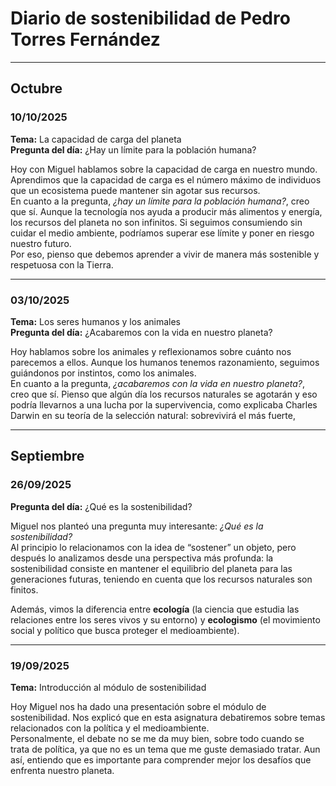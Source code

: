 # Diario de sostenibilidad de Pedro Torres Fernández

---

## Octubre

### 10/10/2025
**Tema:** La capacidad de carga del planeta  
**Pregunta del día:** ¿Hay un límite para la población humana?

Hoy con Miguel hablamos sobre la capacidad de carga en nuestro mundo. Aprendimos que la capacidad de carga es el número máximo de individuos que un ecosistema puede mantener sin agotar sus recursos.  
En cuanto a la pregunta, *¿hay un límite para la población humana?*, creo que sí. Aunque la tecnología nos ayuda a producir más alimentos y energía, los recursos del planeta no son infinitos. Si seguimos consumiendo sin cuidar el medio ambiente, podríamos superar ese límite y poner en riesgo nuestro futuro.  
Por eso, pienso que debemos aprender a vivir de manera más sostenible y respetuosa con la Tierra.

---

### 03/10/2025
**Tema:** Los seres humanos y los animales  
**Pregunta del día:** ¿Acabaremos con la vida en nuestro planeta?

Hoy hablamos sobre los animales y reflexionamos sobre cuánto nos parecemos a ellos. Aunque los humanos tenemos razonamiento, seguimos guiándonos por instintos, como los animales.  
En cuanto a la pregunta, *¿acabaremos con la vida en nuestro planeta?*, creo que sí. Pienso que algún día los recursos naturales se agotarán y eso podría llevarnos a una lucha por la supervivencia, como explicaba Charles Darwin en su teoría de la selección natural: sobrevivirá el más fuerte,


---

## Septiembre

### 26/09/2025
**Pregunta del día:** ¿Qué es la sostenibilidad?

Miguel nos planteó una pregunta muy interesante: *¿Qué es la sostenibilidad?*  
Al principio lo relacionamos con la idea de “sostener” un objeto, pero después lo analizamos desde una perspectiva más profunda: la sostenibilidad consiste en mantener el equilibrio del planeta para las generaciones futuras, teniendo en cuenta que los recursos naturales son finitos.

Además, vimos la diferencia entre **ecología** (la ciencia que estudia las relaciones entre los seres vivos y su entorno) y **ecologismo** (el movimiento social y político que busca proteger el medioambiente).

---

### 19/09/2025
**Tema:** Introducción al módulo de sostenibilidad

Hoy Miguel nos ha dado una presentación sobre el módulo de sostenibilidad. Nos explicó que en esta asignatura debatiremos sobre temas relacionados con la política y el medioambiente.  
Personalmente, el debate no se me da muy bien, sobre todo cuando se trata de política, ya que no es un tema que me guste demasiado tratar. Aun así, entiendo que es importante para comprender mejor los desafíos que enfrenta nuestro planeta.
